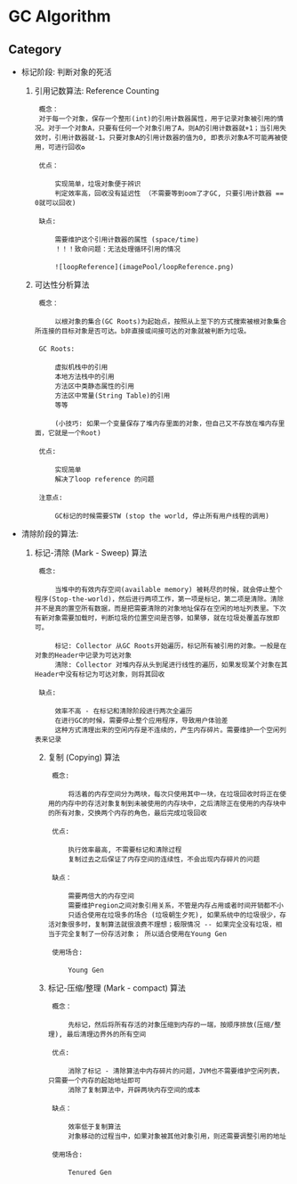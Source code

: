 # GC Algorithm



## Category

* 标记阶段: 判断对象的死活

    1. 引用记数算法:  Reference Counting 
        
            概念：
            对于每一个对象，保存一个整形(int)的引用计数器属性，用于记录对象被引用的情况。对于一个对象A，只要有任何一个对象引用了A，则A的引用计数器就+1；当引用失效时，引用计数器就-1。只要对象A的引用计数器的值为0, 即表示对象A不可能再被使用，可进行回收♻️
            
            优点：
                
                实现简单，垃圾对象便于辨识
                判定效率高，回收没有延迟性 （不需要等到oom了才GC, 只要引用计数器 == 0就可以回收)
            
            缺点: 
                
                需要维护这个引用计数器的属性 (space/time)
                ！！！致命问题：无法处理循环引用的情况 
            
                ![loopReference](imagePool/loopReference.png)
    
    
    2. 可达性分析算法
    
            概念：
                
                以根对象的集合(GC Roots)为起始点，按照从上至下的方式搜索被根对象集合所连接的目标对象是否可达。b非直接或间接可达的对象就被判断为垃圾。
            
            GC Roots:
            
                虚拟机栈中的引用
                本地方法栈中的引用
                方法区中类静态属性的引用
                方法区中常量(String Table)的引用
                等等
                
                (小技巧: 如果一个变量保存了堆内存里面的对象，但自己又不存放在堆内存里面，它就是一个Root)
            
            优点: 
                
                实现简单
                解决了loop reference 的问题
            
            注意点: 
                
                GC标记的时候需要STW (stop the world, 停止所有用户线程的调用)
 

* 清除阶段的算法: 

    1. 标记-清除 (Mark - Sweep) 算法
    
            概念:
                
                当堆中的有效内存空间(available memory) 被耗尽的时候，就会停止整个程序(Stop-the-world)，然后进行两项工作，第一项是标记，第二项是清除。清除并不是真的置空所有数据，而是把需要清除的对象地址保存在空闲的地址列表里。下次有新对象需要加载时，判断垃圾的位置空间是否够，如果够，就在垃圾处覆盖存放即可。
                
                标记: Collector 从GC Roots开始遍历，标记所有被引用的对象。一般是在对象的Header中记录为可达对象
                清除: Collector 对堆内存从头到尾进行线性的遍历，如果发现某个对象在其Header中没有标记为可达对象，则将其回收
            
            缺点:
            
                效率不高 - 在标记和清除阶段进行两次全遍历
                在进行GC的时候，需要停止整个应用程序，导致用户体验差
                这种方式清理出来的空闲内存是不连续的，产生内存碎片。需要维护一个空闲列表来记录
                
        2. 复制 (Copying) 算法        
        
                概念: 
                
                    将活着的内存空间分为两块，每次只使用其中一块，在垃圾回收时将正在使用的内存中的存活对象复制到未被使用的内存块中，之后清除正在使用的内存块中的所有对象，交换两个内存的角色，最后完成垃圾回收
                
                优点:
                    
                    执行效率最高, 不需要标记和清除过程
                    复制过去之后保证了内存空间的连续性，不会出现内存碎片的问题
                    
                缺点：
                
                    需要两倍大的内存空间
                    需要维护region之间对象引用关系，不管是内存占用或者时间开销都不小
                    只适合使用在垃圾多的场合 (垃圾朝生夕死), 如果系统中的垃圾很少，存活对象很多时，复制算法就很浪费不理想；极限情况 -- 如果完全没有垃圾，相当于完全复制了一份存活对象； 所以适合使用在Young Gen
                    
                使用场合: 
                    
                    Young Gen
                
        3. 标记-压缩/整理 (Mark - compact) 算法
            
                概念：
                
                    先标记，然后将所有存活的对象压缩到内存的一端，按顺序排放(压缩/整理), 最后清理边界外的所有空间
                
                优点:
                
                    消除了标记 - 清除算法中内存碎片的问题，JVM也不需要维护空闲列表，只需要一个内存的起始地址即可
                    消除了复制算法中，开辟两块内存空间的成本
                
                缺点： 
                
                    效率低于复制算法
                    对象移动的过程当中，如果对象被其他对象引用，则还需要调整引用的地址
                    
                使用场合: 
                
                    Tenured Gen
                    
                    
